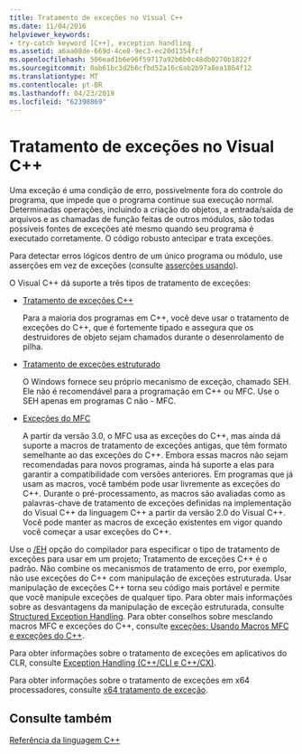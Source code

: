 ```yaml
---
title: Tratamento de exceções no Visual C++
ms.date: 11/04/2016
helpviewer_keywords:
- try-catch keyword [C++], exception handling
ms.assetid: a6aa08de-669d-4ce8-9ec3-ec20d1354fcf
ms.openlocfilehash: 506ead1b6e96f59717a92b6b0c48db0270b1822f
ms.sourcegitcommit: 0ab61bc3d2b6cfbd52a16c6ab2b97a8ea1864f12
ms.translationtype: MT
ms.contentlocale: pt-BR
ms.lasthandoff: 04/23/2019
ms.locfileid: "62398869"
---
```

# <a name="exception-handling-in-visual-c"></a>Tratamento de exceções no Visual C++

Uma exceção é uma condição de erro, possivelmente fora do controle do programa, que impede que o programa continue sua execução normal. Determinadas operações, incluindo a criação do objetos, a entrada/saída de arquivos e as chamadas de função feitas de outros módulos, são todas possíveis fontes de exceções até mesmo quando seu programa é executado corretamente. O código robusto antecipar e trata exceções.

Para detectar erros lógicos dentro de um único programa ou módulo, use asserções em vez de exceções (consulte [asserções usando](/visualstudio/debugger/c-cpp-assertions)).

O Visual C++ dá suporte a três tipos de tratamento de exceções:

- [Tratamento de exceções C++](../cpp/cpp-exception-handling.md)

   Para a maioria dos programas em C++, você deve usar o tratamento de exceções do C++, que é fortemente tipado e assegura que os destruidores de objeto sejam chamados durante o desenrolamento de pilha.

- [Tratamento de exceções estruturado](../cpp/structured-exception-handling-c-cpp.md)

   O Windows fornece seu próprio mecanismo de exceção, chamado SEH. Ele não é recomendável para a programação em C++ ou MFC. Use o SEH apenas em programas C não - MFC.

- [Exceções do MFC](../mfc/exception-handling-in-mfc.md)

   A partir da versão 3.0, o MFC usa as exceções do C++, mas ainda dá suporte a macros de tratamento de exceções antigas, que têm formato semelhante ao das exceções do C++. Embora essas macros não sejam recomendadas para novos programas, ainda há suporte a elas para garantir a compatibilidade com versões anteriores. Em programas que já usam as macros, você também pode usar livremente as exceções do C++. Durante o pré-processamento, as macros são avaliadas como as palavras-chave de tratamento de exceções definidas na implementação do Visual C++ da linguagem C++ a partir da versão 2.0 do Visual C++. Você pode manter as macros de exceção existentes em vigor quando você começar a usar exceções do C++.

Use o [/EH](../build/reference/eh-exception-handling-model.md) opção do compilador para especificar o tipo de tratamento de exceções para usar em um projeto; Tratamento de exceções C++ é o padrão. Não combine os mecanismos de tratamento de erro, por exemplo, não use exceções do C++ com manipulação de exceções estruturada. Usar manipulação de exceções C++ torna seu código mais portável e permite que você manipule exceções de qualquer tipo. Para obter mais informações sobre as desvantagens da manipulação de exceção estruturada, consulte [Structured Exception Handling](../cpp/structured-exception-handling-c-cpp.md). Para obter conselhos sobre mesclando macros MFC e exceções do C++, consulte [exceções: Usando Macros MFC e exceções do C++](../mfc/exceptions-using-mfc-macros-and-cpp-exceptions.md).

Para obter informações sobre o tratamento de exceções em aplicativos do CLR, consulte [Exception Handling (C++/CLI e C++/CX)](../extensions/exception-handling-cpp-component-extensions.md).

Para obter informações sobre o tratamento de exceções em x64 processadores, consulte [x64 tratamento de exceção](../build/exception-handling-x64.md).

## <a name="see-also"></a>Consulte também

[Referência da linguagem C++](../cpp/cpp-language-reference.md)